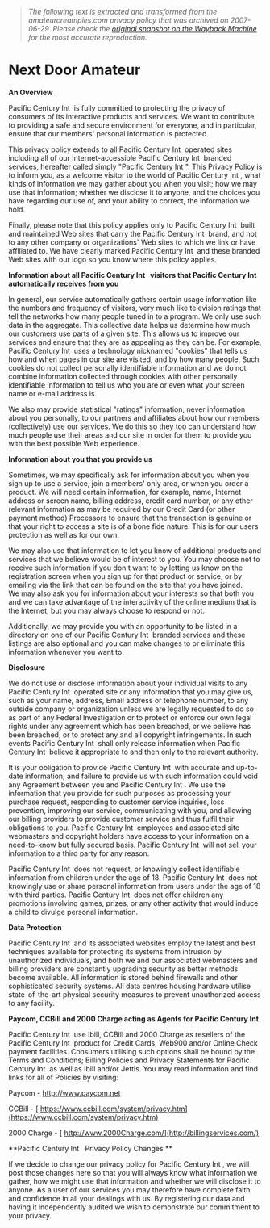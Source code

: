 > *The following text is extracted and transformed from the amateurcreampies.com privacy policy that was archived on 2007-06-29. Please check the [original snapshot on the Wayback Machine](https://web.archive.org/web/20070629040538id_/http%3A//www.nextdooramateur.com/customersupport.htm) for the most accurate reproduction.*

# Next Door Amateur

**An Overview**

Pacific Century Int  is fully committed to protecting the privacy of consumers of its interactive products and services. We want to contribute to providing a safe and secure environment for everyone, and in particular, ensure that our members' personal information is protected. 

This privacy policy extends to all Pacific Century Int  operated sites including all of our Internet-accessible Pacific Century Int  branded services, hereafter called simply "Pacific Century Int ". This Privacy Policy is to inform you, as a welcome visitor to the world of Pacific Century Int , what kinds of information we may gather about you when you visit; how we may use that information; whether we disclose it to anyone, and the choices you have regarding our use of, and your ability to correct, the information we hold. 

Finally, please note that this policy applies only to Pacific Century Int  built and maintained Web sites that carry the Pacific Century Int  brand, and not to any other company or organizations' Web sites to which we link or have affiliated to. We have clearly marked Pacific Century Int  and these branded Web sites with our logo so you know where this policy applies. 

**Information about all Pacific Century Int   visitors that Pacific Century Int  automatically receives from you**

In general, our service automatically gathers certain usage information like the numbers and frequency of visitors, very much like television ratings that tell the networks how many people tuned in to a program. We only use such data in the aggregate. This collective data helps us determine how much our customers use parts of a given site. This allows us to improve our services and ensure that they are as appealing as they can be. For example, Pacific Century Int  uses a technology nicknamed "cookies" that tells us how and when pages in our site are visited, and by how many people. Such cookies do not collect personally identifiable information and we do not combine information collected through cookies with other personally identifiable information to tell us who you are or even what your screen name or e-mail address is. 

We also may provide statistical "ratings" information, never information about you personally, to our partners and affiliates about how our members (collectively) use our services. We do this so they too can understand how much people use their areas and our site in order for them to provide you with the best possible Web experience.

**Information about you that you provide us**

Sometimes, we may specifically ask for information about you when you sign up to use a service, join a members' only area, or when you order a product. We will need certain information, for example, name, Internet address or screen name, billing address, credit card number, or any other relevant information as may be required by our Credit Card (or other payment method) Processors to ensure that the transaction is genuine or that your right to access a site is of a bone fide nature. This is for our users protection as well as for our own.

We may also use that information to let you know of additional products and services that we believe would be of interest to you. You may choose not to receive such information if you don't want to by letting us know on the registration screen when you sign up for that product or service, or by emailing via the link that can be found on the site that you have joined.  
We may also ask you for information about your interests so that both you and we can take advantage of the interactivity of the online medium that is the Internet, but you may always choose to respond or not. 

Additionally, we may provide you with an opportunity to be listed in a directory on one of our Pacific Century Int  branded services and these listings are also optional and you can make changes to or eliminate this information whenever you want to. 

**Disclosure**

We do not use or disclose information about your individual visits to any Pacific Century Int  operated site or any information that you may give us, such as your name, address, Email address or telephone number, to any outside company or organization unless we are legally requested to do so as part of any Federal Investigation or to protect or enforce our own legal rights under any agreement which has been breached, or we believe has been breached, or to protect any and all copyright infringements. In such events Pacific Century Int  shall only release information when Pacific Century Int  believe it appropriate to and then only to the relevant authority.

It is your obligation to provide Pacific Century Int  with accurate and up-to-date information, and failure to provide us with such information could void any Agreement between you and Pacific Century Int . We use the information that you provide for such purposes as processing your purchase request, responding to customer service inquiries, loss prevention, improving our service, communicating with you, and allowing our billing providers to provide customer service and thus fulfil their obligations to you. Pacific Century Int  employees and associated site webmasters and copyright holders have access to your information on a need-to-know but fully secured basis. Pacific Century Int  will not sell your information to a third party for any reason.

Pacific Century Int  does not request, or knowingly collect identifiable information from children under the age of 18. Pacific Century Int  does not knowingly use or share personal information from users under the age of 18 with third parties. Pacific Century Int  does not offer children any promotions involving games, prizes, or any other activity that would induce a child to divulge personal information.

**Data Protection**

Pacific Century Int  and its associated websites employ the latest and best techniques available for protecting its systems from intrusion by unauthorized individuals, and both we and our associated webmasters and billing providers are constantly upgrading security as better methods become available. All information is stored behind firewalls and other sophisticated security systems. All data centres housing hardware utilise state-of-the-art physical security measures to prevent unauthorized access to any facility.

**Paycom, CCBill and 2000 Charge acting as Agents for Pacific Century Int**

Pacific Century Int  use Ibill, CCBill and 2000 Charge as resellers of the Pacific Century Int  product for Credit Cards, Web900 and/or Online Check payment facilities. Consumers utilising such options shall be bound by the Terms and Conditions; Billing Policies and Privacy Statements for Pacific Century Int  as well as Ibill and/or Jettis. You may read information and find links for all of Policies by visiting:

Paycom \-  [ http://www.](http://www.ibill.com/Disclaimer.html)[paycom.net](http://www.ibill.com/Disclaimer.html)

CCBill -  [ https://www.ccbill.com/system/privacy.htm](https://www.ccbill.com/system/privacy.htm)

2000 Charge \- [ http://www.2000Charge.com/](http://billingservices.com/)

**Pacific Century Int   Privacy Policy Changes **

If we decide to change our privacy policy for Pacific Century Int , we will post those changes here so that you will always know what information we gather, how we might use that information and whether we will disclose it to anyone. As a user of our services you may therefore have complete faith and confidence in all your dealings with us. By registering our data and having it independently audited we wish to demonstrate our commitment to your privacy.
